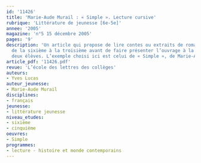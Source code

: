 ```yaml
---
id: '11426'
title: 'Marie-Aude Murail : « Simple ». Lecture cursive'
rubrique: 'Littérature de jeunesse [6e-5e]'
annee: '2005'
magazine: 'n°5 15 décembre 2005'
pages: '9'
description: 'Un article qui propose de lire contes ou extraits de romans aux élèves
  de la sixième à la troisième avant de faire présenter l’ouvrage à la classe par
  deux élèves. L’exemple choisi ici est celui de « Simple », de Marie-Aude Murail.'
article_pdf: '11426.pdf'
revue: 'L’école des lettres des collèges'
auteurs:
- Yves Lucas
auteur_jeunesse:
- Marie-Aude Murail
disciplines:
- français
jeunesse:
- littérature jeunesse
niveau_etudes:
- sixième
- cinquième
oeuvres:
- Simple
programmes:
- lecture - histoire et monde contemporains
---
```

